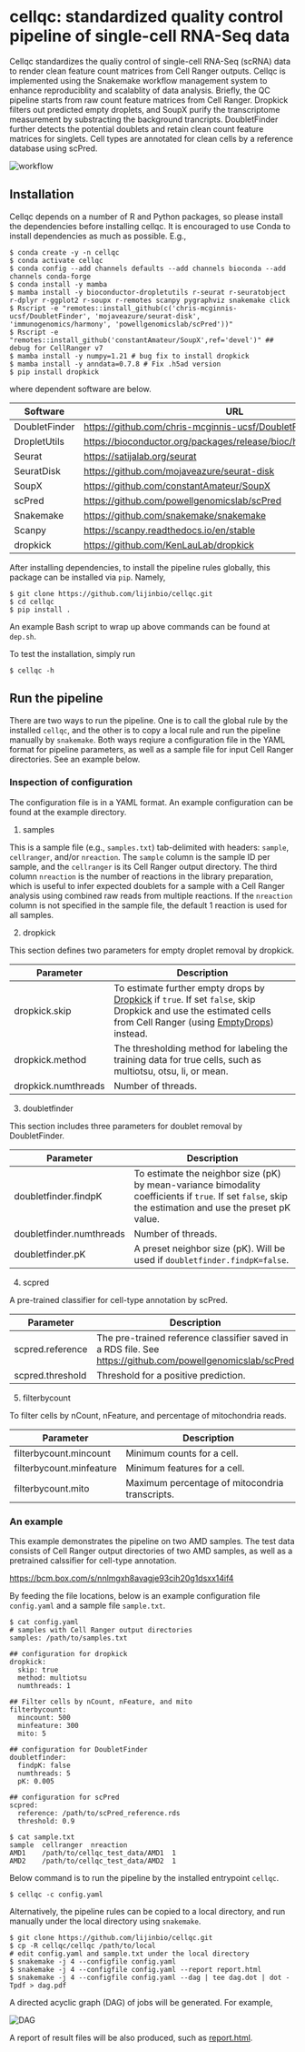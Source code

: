 # cellqc: standardized quality control pipeline of single-cell RNA-Seq data

Cellqc standardizes the qualiy control of single-cell RNA-Seq (scRNA) data to render clean feature count matrices from Cell Ranger outputs. Cellqc is implemented using the Snakemake workflow management system to enhance reproduciblity and scalablity of data analysis. Briefly, the QC pipeline starts from raw count feature matrices from Cell Ranger. Dropkick filters out predicted empty droplets, and SoupX purify the transcriptome measurement by substracting the background trancripts. DoubletFinder further detects the potential doublets and retain clean count feature matrices for singlets. Cell types are annotated for clean cells by a reference database using scPred.

![workflow](docs/workflow.png)

## Installation

Cellqc depends on a number of R and Python packages, so please install the dependencies before installing cellqc. It is encouraged to use Conda to install dependencies as much as possible. E.g.,

```
$ conda create -y -n cellqc
$ conda activate cellqc
$ conda config --add channels defaults --add channels bioconda --add channels conda-forge
$ conda install -y mamba
$ mamba install -y bioconductor-dropletutils r-seurat r-seuratobject r-dplyr r-ggplot2 r-soupx r-remotes scanpy pygraphviz snakemake click
$ Rscript -e "remotes::install_github(c('chris-mcginnis-ucsf/DoubletFinder', 'mojaveazure/seurat-disk', 'immunogenomics/harmony', 'powellgenomicslab/scPred'))"
$ Rscript -e "remotes::install_github('constantAmateur/SoupX',ref='devel')" ## debug for CellRanger v7
$ mamba install -y numpy=1.21 # bug fix to install dropkick
$ mamba install -y anndata=0.7.8 # Fix .h5ad version
$ pip install dropkick
```

where dependent software are below.

| Software | URL |
|-------|-------|
| DoubletFinder | https://github.com/chris-mcginnis-ucsf/DoubletFinder |
| DropletUtils | https://bioconductor.org/packages/release/bioc/html/DropletUtils.html |
| Seurat | https://satijalab.org/seurat |
| SeuratDisk | https://github.com/mojaveazure/seurat-disk |
| SoupX | https://github.com/constantAmateur/SoupX |
| scPred | https://github.com/powellgenomicslab/scPred |
| Snakemake | https://github.com/snakemake/snakemake |
| Scanpy | https://scanpy.readthedocs.io/en/stable |
| dropkick | https://github.com/KenLauLab/dropkick |

After installing dependencies, to install the pipeline rules globally, this package can be installed via `pip`. Namely,

```
$ git clone https://github.com/lijinbio/cellqc.git
$ cd cellqc
$ pip install .
```

An example Bash script to wrap up above commands can be found at `dep.sh`.

To test the installation, simply run

```
$ cellqc -h
```

## Run the pipeline

There are two ways to run the pipeline. One is to call the global rule by the installed `cellqc`, and the other is to copy a local rule and run the pipeline manually by `snakemake`. Both ways reqiure a configuration file in the YAML format for pipeline parameters, as well as a sample file for input Cell Ranger directories. See an example below.

### Inspection of configuration

The configuration file is in a YAML format. An example configuration can be found at the example directory. 

1. samples

This is a sample file (e.g., `samples.txt`) tab-delimited with headers: `sample`, `cellranger`, and/or `nreaction`. The `sample` column is the sample ID per sample, and the `cellranger` is its Cell Ranger output directory. The third column `nreaction` is the number of reactions in the library preparation, which is useful to infer expected doublets for a sample with a Cell Ranger analysis using combined raw reads from multiple reactions. If the `nreaction` column is not specified in the sample file, the default 1 reaction is used for all samples.

2. dropkick

This section defines two parameters for empty droplet removal by dropkick.

| Parameter | Description |
|-------|-------|
| dropkick.skip | To estimate further empty drops by [Dropkick](https://github.com/KenLauLab/dropkick) if `true`. If set `false`, skip Dropkick and use the estimated cells from Cell Ranger (using [EmptyDrops](https://support.10xgenomics.com/single-cell-gene-expression/software/pipelines/latest/algorithms/overview#cell_calling)) instead. |
| dropkick.method | The thresholding method for labeling the training data for true cells, such as multiotsu, otsu, li, or mean. |
| dropkick.numthreads | Number of threads. |

3. doubletfinder

This section includes three parameters for doublet removal by DoubletFinder.

| Parameter | Description |
|-------|-------|
| doubletfinder.findpK | To estimate the neighbor size (pK) by mean-variance bimodality coefficients if `true`. If set `false`, skip the estimation and use the preset pK value. |
| doubletfinder.numthreads | Number of threads. |
| doubletfinder.pK | A preset neighbor size (pK). Will be used if `doubletfinder.findpK=false`.|

4. scpred

A pre-trained classifier for cell-type annotation by scPred.

| Parameter | Description |
|-------|-------|
| scpred.reference | The pre-trained reference classifier saved in a RDS file. See https://github.com/powellgenomicslab/scPred |
| scpred.threshold | Threshold for a positive prediction. |

5. filterbycount

To filter cells by nCount, nFeature, and percentage of mitochondria reads.

| Parameter | Description |
|-------|-------|
| filterbycount.mincount | Minimum counts for a cell. |
| filterbycount.minfeature | Minimum features for a cell. |
| filterbycount.mito | Maximum percentage of mitocondria transcripts. |

### An example

This example demonstrates the pipeline on two AMD samples. The test data consists of Cell Ranger output directories of two AMD samples, as well as a pretrained calssifier for cell-type annotation.

https://bcm.box.com/s/nnlmgxh8avagje93cih20g1dsxx14if4

By feeding the file locations, below is an example configuration file `config.yaml` and a sample file `sample.txt`.

```
$ cat config.yaml
# samples with Cell Ranger output directories
samples: /path/to/samples.txt

## configuration for dropkick
dropkick:
  skip: true
  method: multiotsu
  numthreads: 1

## Filter cells by nCount, nFeature, and mito
filterbycount:
  mincount: 500
  minfeature: 300
  mito: 5

## configuration for DoubletFinder
doubletfinder:
  findpK: false
  numthreads: 5
  pK: 0.005

## configuration for scPred
scpred:
  reference: /path/to/scPred_reference.rds
  threshold: 0.9
```

```
$ cat sample.txt
sample	cellranger	nreaction
AMD1	/path/to/cellqc_test_data/AMD1	1
AMD2	/path/to/cellqc_test_data/AMD2	1
```

Below command is to run the pipeline by the installed entrypoint `cellqc`.

```
$ cellqc -c config.yaml
```

Alternatively, the pipeline rules can be copied to a local directory, and run manually under the local directory using `snakemake`.

```
$ git clone https://github.com/lijinbio/cellqc.git
$ cp -R cellqc/cellqc /path/to/local
# edit config.yaml and sample.txt under the local directory
$ snakemake -j 4 --configfile config.yaml
$ snakemake -j 4 --configfile config.yaml --report report.html
$ snakemake -j 4 --configfile config.yaml --dag | tee dag.dot | dot -Tpdf > dag.pdf
```

A directed acyclic graph (DAG) of jobs will be generated. For example,

![DAG](docs/tests/dag.png)

A report of result files will be also produced, such as [report.html](https://github.com/lijinbio/cellqc/blob/master/docs/tests/report.html).

